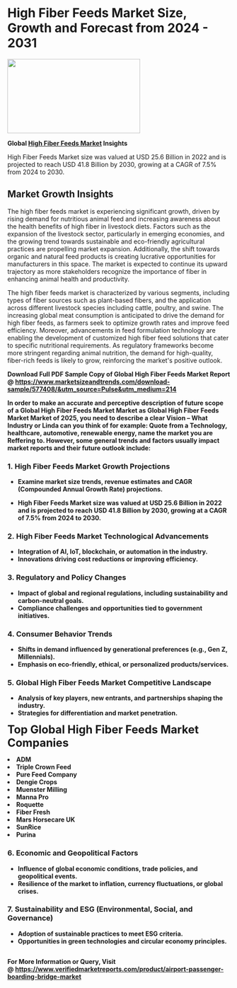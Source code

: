 <H1>High Fiber Feeds Market Size, Growth and Forecast from 2024 - 2031</H1><img class="aligncenter size-medium wp-image-584254" src="https://thirdeyenews.in/wp-content/uploads/2024/09/Global-Market-Research-300x168.jpeg" alt="" width="300" height="168" /><p><strong>Global&nbsp;<a href="https://www.marketsizeandtrends.com/download-sample/577408/&amp;utm_source=Pulse&amp;utm_medium=214">High Fiber Feeds Market</a> Insights</strong></p><p>High Fiber Feeds Market size was valued at USD 25.6 Billion in 2022 and is projected to reach USD 41.8 Billion by 2030, growing at a CAGR of 7.5% from 2024 to 2030.</p><p><h2>Market Growth Insights</h2> <p>The high fiber feeds market is experiencing significant growth, driven by rising demand for nutritious animal feed and increasing awareness about the health benefits of high fiber in livestock diets. Factors such as the expansion of the livestock sector, particularly in emerging economies, and the growing trend towards sustainable and eco-friendly agricultural practices are propelling market expansion. Additionally, the shift towards organic and natural feed products is creating lucrative opportunities for manufacturers in this space. The market is expected to continue its upward trajectory as more stakeholders recognize the importance of fiber in enhancing animal health and productivity.</p> <p><strong></strong></p> <p>The high fiber feeds market is characterized by various segments, including types of fiber sources such as plant-based fibers, and the application across different livestock species including cattle, poultry, and swine. The increasing global meat consumption is anticipated to drive the demand for high fiber feeds, as farmers seek to optimize growth rates and improve feed efficiency. Moreover, advancements in feed formulation technology are enabling the development of customized high fiber feed solutions that cater to specific nutritional requirements. As regulatory frameworks become more stringent regarding animal nutrition, the demand for high-quality, fiber-rich feeds is likely to grow, reinforcing the market's positive outlook.</p> <p><strong></p><p><span class=""><strong>Download Full PDF Sample Copy of Global High Fiber Feeds Market Report</strong> @ <a href="https://www.marketsizeandtrends.com/download-sample/577408/&amp;utm_source=Pulse&amp;utm_medium=214" target="_blank">https://www.marketsizeandtrends.com/download-sample/577408/&amp;utm_source=Pulse&amp;utm_medium=214</a></span></p><p>In order to make an accurate and perceptive description of future scope of a Global&nbsp;High Fiber Feeds Market Market as Global&nbsp;High Fiber Feeds Market Market of 2025, you need to describe a clear Vision &ndash; What Industry or Linda can you think of for example: Quote from a Technology, healthcare, automotive, renewable energy, name the market you are Reffering to. However, some general trends and factors usually impact market reports and their future outlook include:</p><h3>1.&nbsp;<strong>High Fiber Feeds Market Growth Projections</strong></h3><ul><li>Examine market size trends, revenue estimates and CAGR (Compounded Annual Growth Rate) projections.</li><li><p>High Fiber Feeds Market size was valued at USD 25.6 Billion in 2022 and is projected to reach USD 41.8 Billion by 2030, growing at a CAGR of 7.5% from 2024 to 2030.</p></li></ul><h3>2.&nbsp;<strong>High Fiber Feeds Market Technological Advancements</strong></h3><ul><li>Integration of AI, IoT, blockchain, or automation in the industry.</li><li>Innovations driving cost reductions or improving efficiency.</li></ul><h3>3.&nbsp;<strong>Regulatory and Policy Changes</strong></h3><ul><li>Impact of global and regional regulations, including sustainability and carbon-neutral goals.</li><li>Compliance challenges and opportunities tied to government initiatives.</li></ul><h3>4.&nbsp;<strong>Consumer Behavior Trends</strong></h3><ul><li>Shifts in demand influenced by generational preferences (e.g., Gen Z, Millennials).</li><li>Emphasis on eco-friendly, ethical, or personalized products/services.</li></ul><h3>5.&nbsp;<strong>Global High Fiber Feeds Market Competitive Landscape</strong></h3><ul><li>Analysis of key players, new entrants, and partnerships shaping the industry.</li><li>Strategies for differentiation and market penetration.</li></ul><p data-pm-slice="1 1 []"><span style="color: inherit; font-family: inherit; font-size: 25px;">Top Global High Fiber Feeds Market Companies</span></p><div class="" data-test-id=""><p><li>ADM</li><li> Triple Crown Feed</li><li> Pure Feed Company</li><li> Dengie Crops</li><li> Muenster Milling</li><li> Manna Pro</li><li> Roquette</li><li> Fiber Fresh</li><li> Mars Horsecare UK</li><li> SunRice</li><li> Purina</li></p></div><h3>6.&nbsp;<strong>Economic and Geopolitical Factors</strong></h3><ul><li>Influence of global economic conditions, trade policies, and geopolitical events.</li><li>Resilience of the market to inflation, currency fluctuations, or global crises.</li></ul><h3>7.&nbsp;<strong>Sustainability and ESG (Environmental, Social, and Governance)</strong></h3><ul><li>Adoption of sustainable practices to meet ESG criteria.</li><li>Opportunities in green technologies and circular economy principles.</li></ul><h2><strong style="font-size: 14px;">For More Information or Query, Visit @&nbsp;</strong><a style="background-color: #ffffff; font-size: 14px;" href="https://www.marketsizeandtrends.com/report/high-fiber-feeds-market/" target="_blank">https://www.verifiedmarketreports.com/product/airport-passenger-boarding-bridge-market</a></h2>
